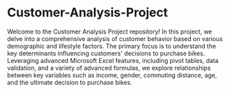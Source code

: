 # Customer-Analysis-Project
 Welcome to the Customer Analysis Project repository! In this project, we delve into a comprehensive analysis of customer behavior based on various demographic and lifestyle factors. The primary focus is to understand the key determinants influencing customers' decisions to purchase bikes. Leveraging advanced Microsoft Excel features, including pivot tables, data validation, and a variety of advanced formulas, we explore relationships between key variables such as income, gender, commuting distance, age, and the ultimate decision to purchase bikes.
